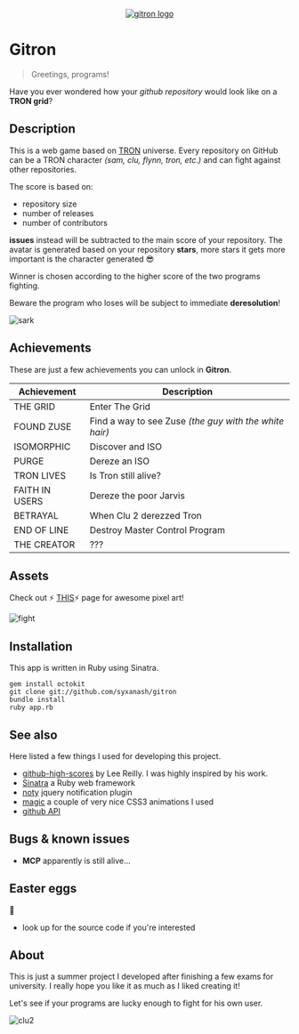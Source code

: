 <p align="center">
  <a href="http://gitron.herokuapp.com"><img src="http://i.imgur.com/6BG1Msb.png" alt="gitron logo" /></a>
</p>

# Gitron

>Greetings, programs!

Have you ever wondered how your *github repository* would look like on a **TRON grid**?

## Description

This is a web game based on [TRON](http://en.wikipedia.org/wiki/Tron) universe. Every repository on GitHub can be a TRON character *(sam, clu, flynn, tron, etc.)* and can fight against other repositories.

The score is based on:

* repository size
* number of releases
* number of contributors

**issues** instead will be subtracted to the main score of your repository.
The avatar is generated based on your repository **stars**, more stars it gets more important is the character generated :sunglasses:

Winner is chosen according to the higher score of the two programs fighting.

Beware the program who loses will be subject to immediate **deresolution**!

![sark](http://i.imgur.com/3llHbBR.gif)

## Achievements

These are just a few achievements you can unlock in **Gitron**.

Achievement | Description
----------- | -----
THE GRID | Enter The Grid
FOUND ZUSE | Find a way to see Zuse *(the guy with the white hair)*
ISOMORPHIC | Discover and ISO
PURGE | Dereze an ISO
TRON LIVES | Is Tron still alive?
FAITH IN USERS | Dereze the poor Jarvis
BETRAYAL | When Clu 2 derezzed Tron
END OF LINE | Destroy Master Control Program
THE CREATOR | ???

## Assets

Check out :zap: [THIS](https://github.com/syxanash/gitron/blob/master/public/img/ASSETS.md):zap: page for awesome pixel art!

![fight](http://i.imgur.com/q6kaw2f.gif)

## Installation

This app is written in Ruby using Sinatra.

```
gem install octokit
git clone git://github.com/syxanash/gitron
bundle install
ruby app.rb
```

## See also

Here listed a few things I used for developing this project.

* [github-high-scores](https://github.com/leereilly/github-high-scores) by Lee Reilly. I was highly inspired by his work.
* [Sinatra](http://www.sinatrarb.com/) a Ruby web framework
* [noty](https://github.com/needim/noty) jquery notification plugin
* [magic](https://github.com/miniMAC/magic) a couple of very nice CSS3 animations I used
* [github API](https://developer.github.com/v3/)

## Bugs & known issues

* __MCP__ apparently is still alive...

## Easter eggs

:rabbit:

* look up for the source code if you're interested

## About

This is just a summer project I developed after finishing a few exams for university. I really hope you like it as much as I liked creating it!

Let's see if your programs are lucky enough to fight for his own user.

![clu2](http://media.giphy.com/media/IRSvFo1FIXuTK/giphy.gif)
